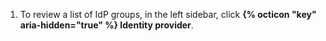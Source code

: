 1. To review a list of IdP groups, in the left sidebar, click **{% octicon "key" aria-hidden="true" %} Identity provider**.
